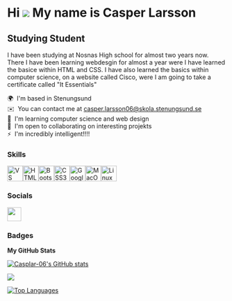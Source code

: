 # Hi ![](https://user-images.githubusercontent.com/18350557/176309783-0785949b-9127-417c-8b55-ab5a4333674e.gif) My name is Casper Larsson

## Studying Student

I have been studying at Nosnas High school for almost two years now. There I have been learning webdesgin for almost a year were I have learned the basice within HTML and CSS. I have also learned the basics within computer science, on a website called Cisco, were I am going to take a certificate called "It Essentials" 

🌍  I'm based in Stenungsund   
✉️  You can contact me at [casper.larsson06@skola.stenungsund.se](mailto:casper.larsson06@skola.stenungsund.se)   
🧠  I'm learning computer science and web design  
🤝  I'm open to collaborating on interesting projekts  
⚡  I'm incredibly intelligent!!!!


### Skills


<p align="left">
<a href="https://code.visualstudio.com/" target="_blank" rel="noreferrer"><img src="https://raw.githubusercontent.com/danielcranney/readme-generator/main/public/icons/skills/visualstudiocode.svg" width="36" height="36" alt="VS Code" /></a><a href="https://developer.mozilla.org/en-US/docs/Glossary/HTML5" target="_blank" rel="noreferrer"><img src="https://raw.githubusercontent.com/danielcranney/readme-generator/main/public/icons/skills/html5-colored.svg" width="36" height="36" alt="HTML5" /></a><a href="https://getbootstrap.com/" target="_blank" rel="noreferrer"><img src="https://raw.githubusercontent.com/danielcranney/readme-generator/main/public/icons/skills/bootstrap-colored.svg" width="36" height="36" alt="Bootstrap" /></a><a href="https://www.w3.org/TR/CSS/#css" target="_blank" rel="noreferrer"><img src="https://raw.githubusercontent.com/danielcranney/readme-generator/main/public/icons/skills/css3-colored.svg" width="36" height="36" alt="CSS3" /></a><a href="https://cloud.google.com/" target="_blank" rel="noreferrer"><img src="https://raw.githubusercontent.com/danielcranney/readme-generator/main/public/icons/skills/googlecloud-colored.svg" width="36" height="36" alt="Google Cloud" /></a><a href="https://apple.com" target="_blank" rel="noreferrer"><img src="https://raw.githubusercontent.com/danielcranney/readme-generator/main/public/icons/skills/macos-colored.svg" width="36" height="36" alt="MacOS" /></a><a href="https://www.linux.org" target="_blank" rel="noreferrer"><img src="https://raw.githubusercontent.com/danielcranney/readme-generator/main/public/icons/skills/linux-colored.svg" width="36" height="36" alt="Linux" /></a></p>

### Socials

<p align="left"> <a href="https://www.github.com/Casplar-06" target="_blank" rel="noreferrer"> <picture> <source media="(prefers-color-scheme: dark)" srcset="https://raw.githubusercontent.com/danielcranney/readme-generator/main/public/icons/socials/github-dark.svg" /> <source media="(prefers-color-scheme: light)" srcset="https://raw.githubusercontent.com/danielcranney/readme-generator/main/public/icons/socials/github.svg" /> <img src="https://raw.githubusercontent.com/danielcranney/readme-generator/main/public/icons/socials/github.svg" width="32" height="32" /> </picture> </a></p>

### Badges

<b>My GitHub Stats</b>

<a href="http://www.github.com/Casplar-06"><img src="https://github-readme-stats.vercel.app/api?username=Casplar-06&show_icons=true&hide=&count_private=true&title_color=10b981&text_color=a855f7&icon_color=10b981&bg_color=27272a&hide_border=true&show_icons=true" alt="Casplar-06's GitHub stats" /></a>

<a href="http://www.github.com/Casplar-06"><img src="https://github-readme-streak-stats.herokuapp.com/?user=Casplar-06&stroke=a855f7&background=27272a&ring=10b981&fire=10b981&currStreakNum=a855f7&currStreakLabel=10b981&sideNums=a855f7&sideLabels=a855f7&dates=a855f7&hide_border=true" /></a>

<a href="https://github.com/Casplar-06" align="left"><img src="https://github-readme-stats.vercel.app/api/top-langs/?username=Casplar-06&langs_count=10&title_color=10b981&text_color=a855f7&icon_color=10b981&bg_color=27272a&hide_border=true&locale=en&custom_title=Top%20%Languages" alt="Top Languages" /></a>
